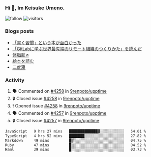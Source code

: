 ### Hi 👋, Im Keisuke Umeno.

<!--
**9renpoto/9renpoto** is a ✨ _special_ ✨ repository because its `README.md` (this file) appears on your GitHub profile.

Here are some ideas to get you started:

- 🔭 I’m currently working on ...
- 🌱 I’m currently learning ...
- 👯 I’m looking to collaborate on ...
- 🤔 I’m looking for help with ...
- 💬 Ask me about ...
- 📫 How to reach me: ...
- 😄 Pronouns: ...
- ⚡ Fun fact: ...
-->

![follow](https://img.shields.io/github/followers/9renpoto?label=Follow&style=social)
![visitors](https://komarev.com/ghpvc/?username=9renpoto&label=Profile%20views&color=0e75b6&style=flat)

### Blogs posts

<!-- BLOG-POST-LIST:START -->
- [「書く習慣」という本が面白かった](https://9renpoto.win/entry/2024/11/11/leave_a_feeling_sad)
- [「GitLabに学ぶ世界最先端のリモート組織のつくりかた」を読んだ](https://9renpoto.win/entry/2024/09/10/remote_organization)
- [体脂肪↗](https://9renpoto.win/entry/2024/08/12/gaining_fat)
- [絵本を読む](https://9renpoto.win/entry/2024/07/26/picture_book)
- [二度寝](https://9renpoto.win/entry/2024/07/18/going_back_to_sleep)
<!-- BLOG-POST-LIST:END -->

### Activity

<!--START_SECTION:activity-->
1. 🗣 Commented on [#4258](https://github.com/9renpoto/upptime/issues/4258#issuecomment-2472387809) in [9renpoto/upptime](https://github.com/9renpoto/upptime)
2. 🔒 Closed issue [#4258](https://github.com/9renpoto/upptime/issues/4258) in [9renpoto/upptime](https://github.com/9renpoto/upptime)
3. ❗ Opened issue [#4258](https://github.com/9renpoto/upptime/issues/4258) in [9renpoto/upptime](https://github.com/9renpoto/upptime)
4. 🗣 Commented on [#4257](https://github.com/9renpoto/upptime/issues/4257#issuecomment-2472343625) in [9renpoto/upptime](https://github.com/9renpoto/upptime)
5. 🔒 Closed issue [#4257](https://github.com/9renpoto/upptime/issues/4257) in [9renpoto/upptime](https://github.com/9renpoto/upptime)
<!--END_SECTION:activity-->

<!--START_SECTION:waka-->

```txt
JavaScript   9 hrs 27 mins   █████████████▓░░░░░░░░░░░   54.01 %
TypeScript   4 hrs 52 mins   ███████░░░░░░░░░░░░░░░░░░   27.82 %
Markdown     49 mins         █▒░░░░░░░░░░░░░░░░░░░░░░░   04.75 %
Ruby         47 mins         █░░░░░░░░░░░░░░░░░░░░░░░░   04.52 %
Haml         39 mins         █░░░░░░░░░░░░░░░░░░░░░░░░   03.73 %
```

<!--END_SECTION:waka-->

